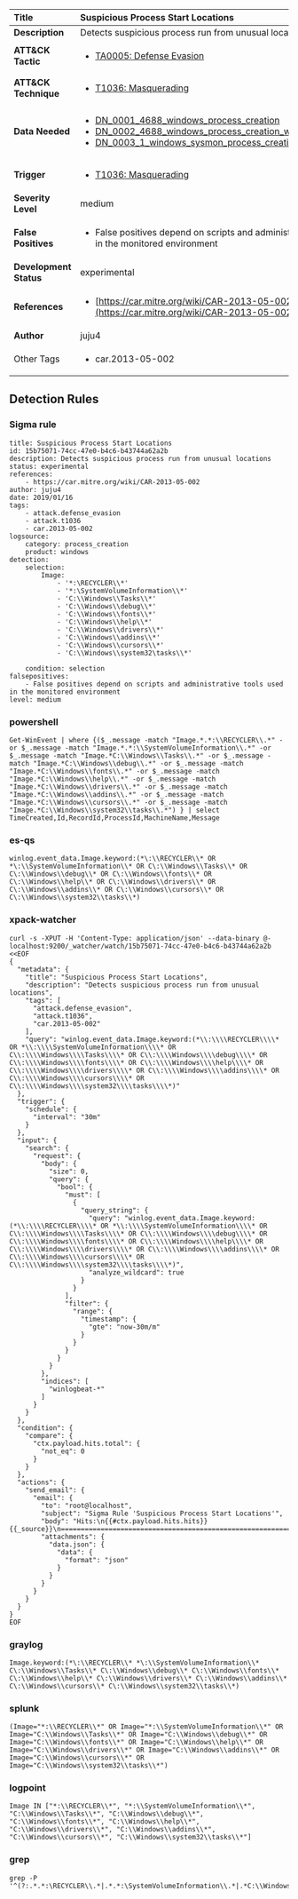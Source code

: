| Title                    | Suspicious Process Start Locations       |
|:-------------------------|:------------------|
| **Description**          | Detects suspicious process run from unusual locations |
| **ATT&amp;CK Tactic**    |  <ul><li>[TA0005: Defense Evasion](https://attack.mitre.org/tactics/TA0005)</li></ul>  |
| **ATT&amp;CK Technique** | <ul><li>[T1036: Masquerading](https://attack.mitre.org/techniques/T1036)</li></ul>  |
| **Data Needed**          | <ul><li>[DN_0001_4688_windows_process_creation](../Data_Needed/DN_0001_4688_windows_process_creation.md)</li><li>[DN_0002_4688_windows_process_creation_with_commandline](../Data_Needed/DN_0002_4688_windows_process_creation_with_commandline.md)</li><li>[DN_0003_1_windows_sysmon_process_creation](../Data_Needed/DN_0003_1_windows_sysmon_process_creation.md)</li></ul>  |
| **Trigger**              | <ul><li>[T1036: Masquerading](../Triggers/T1036.md)</li></ul>  |
| **Severity Level**       | medium |
| **False Positives**      | <ul><li>False positives depend on scripts and administrative tools used in the monitored environment</li></ul>  |
| **Development Status**   | experimental |
| **References**           | <ul><li>[https://car.mitre.org/wiki/CAR-2013-05-002](https://car.mitre.org/wiki/CAR-2013-05-002)</li></ul>  |
| **Author**               | juju4 |
| Other Tags           | <ul><li>car.2013-05-002</li></ul> | 

## Detection Rules

### Sigma rule

```
title: Suspicious Process Start Locations
id: 15b75071-74cc-47e0-b4c6-b43744a62a2b
description: Detects suspicious process run from unusual locations
status: experimental
references:
    - https://car.mitre.org/wiki/CAR-2013-05-002
author: juju4
date: 2019/01/16
tags:
    - attack.defense_evasion
    - attack.t1036
    - car.2013-05-002
logsource:
    category: process_creation
    product: windows
detection:
    selection:
        Image:
            - '*:\RECYCLER\\*'
            - '*:\SystemVolumeInformation\\*'
            - 'C:\\Windows\\Tasks\\*'
            - 'C:\\Windows\\debug\\*'
            - 'C:\\Windows\\fonts\\*'
            - 'C:\\Windows\\help\\*'
            - 'C:\\Windows\\drivers\\*'
            - 'C:\\Windows\\addins\\*'
            - 'C:\\Windows\\cursors\\*'
            - 'C:\\Windows\\system32\tasks\\*'

    condition: selection
falsepositives:
    - False positives depend on scripts and administrative tools used in the monitored environment
level: medium

```





### powershell
    
```
Get-WinEvent | where {($_.message -match "Image.*.*:\\RECYCLER\\.*" -or $_.message -match "Image.*.*:\\SystemVolumeInformation\\.*" -or $_.message -match "Image.*C:\\Windows\\Tasks\\.*" -or $_.message -match "Image.*C:\\Windows\\debug\\.*" -or $_.message -match "Image.*C:\\Windows\\fonts\\.*" -or $_.message -match "Image.*C:\\Windows\\help\\.*" -or $_.message -match "Image.*C:\\Windows\\drivers\\.*" -or $_.message -match "Image.*C:\\Windows\\addins\\.*" -or $_.message -match "Image.*C:\\Windows\\cursors\\.*" -or $_.message -match "Image.*C:\\Windows\\system32\\tasks\\.*") } | select TimeCreated,Id,RecordId,ProcessId,MachineName,Message
```


### es-qs
    
```
winlog.event_data.Image.keyword:(*\:\\RECYCLER\\* OR *\:\\SystemVolumeInformation\\* OR C\:\\Windows\\Tasks\\* OR C\:\\Windows\\debug\\* OR C\:\\Windows\\fonts\\* OR C\:\\Windows\\help\\* OR C\:\\Windows\\drivers\\* OR C\:\\Windows\\addins\\* OR C\:\\Windows\\cursors\\* OR C\:\\Windows\\system32\\tasks\\*)
```


### xpack-watcher
    
```
curl -s -XPUT -H 'Content-Type: application/json' --data-binary @- localhost:9200/_watcher/watch/15b75071-74cc-47e0-b4c6-b43744a62a2b <<EOF
{
  "metadata": {
    "title": "Suspicious Process Start Locations",
    "description": "Detects suspicious process run from unusual locations",
    "tags": [
      "attack.defense_evasion",
      "attack.t1036",
      "car.2013-05-002"
    ],
    "query": "winlog.event_data.Image.keyword:(*\\:\\\\RECYCLER\\\\* OR *\\:\\\\SystemVolumeInformation\\\\* OR C\\:\\\\Windows\\\\Tasks\\\\* OR C\\:\\\\Windows\\\\debug\\\\* OR C\\:\\\\Windows\\\\fonts\\\\* OR C\\:\\\\Windows\\\\help\\\\* OR C\\:\\\\Windows\\\\drivers\\\\* OR C\\:\\\\Windows\\\\addins\\\\* OR C\\:\\\\Windows\\\\cursors\\\\* OR C\\:\\\\Windows\\\\system32\\\\tasks\\\\*)"
  },
  "trigger": {
    "schedule": {
      "interval": "30m"
    }
  },
  "input": {
    "search": {
      "request": {
        "body": {
          "size": 0,
          "query": {
            "bool": {
              "must": [
                {
                  "query_string": {
                    "query": "winlog.event_data.Image.keyword:(*\\:\\\\RECYCLER\\\\* OR *\\:\\\\SystemVolumeInformation\\\\* OR C\\:\\\\Windows\\\\Tasks\\\\* OR C\\:\\\\Windows\\\\debug\\\\* OR C\\:\\\\Windows\\\\fonts\\\\* OR C\\:\\\\Windows\\\\help\\\\* OR C\\:\\\\Windows\\\\drivers\\\\* OR C\\:\\\\Windows\\\\addins\\\\* OR C\\:\\\\Windows\\\\cursors\\\\* OR C\\:\\\\Windows\\\\system32\\\\tasks\\\\*)",
                    "analyze_wildcard": true
                  }
                }
              ],
              "filter": {
                "range": {
                  "timestamp": {
                    "gte": "now-30m/m"
                  }
                }
              }
            }
          }
        },
        "indices": [
          "winlogbeat-*"
        ]
      }
    }
  },
  "condition": {
    "compare": {
      "ctx.payload.hits.total": {
        "not_eq": 0
      }
    }
  },
  "actions": {
    "send_email": {
      "email": {
        "to": "root@localhost",
        "subject": "Sigma Rule 'Suspicious Process Start Locations'",
        "body": "Hits:\n{{#ctx.payload.hits.hits}}{{_source}}\n================================================================================\n{{/ctx.payload.hits.hits}}",
        "attachments": {
          "data.json": {
            "data": {
              "format": "json"
            }
          }
        }
      }
    }
  }
}
EOF

```


### graylog
    
```
Image.keyword:(*\:\\RECYCLER\\* *\:\\SystemVolumeInformation\\* C\:\\Windows\\Tasks\\* C\:\\Windows\\debug\\* C\:\\Windows\\fonts\\* C\:\\Windows\\help\\* C\:\\Windows\\drivers\\* C\:\\Windows\\addins\\* C\:\\Windows\\cursors\\* C\:\\Windows\\system32\\tasks\\*)
```


### splunk
    
```
(Image="*:\\RECYCLER\\*" OR Image="*:\\SystemVolumeInformation\\*" OR Image="C:\\Windows\\Tasks\\*" OR Image="C:\\Windows\\debug\\*" OR Image="C:\\Windows\\fonts\\*" OR Image="C:\\Windows\\help\\*" OR Image="C:\\Windows\\drivers\\*" OR Image="C:\\Windows\\addins\\*" OR Image="C:\\Windows\\cursors\\*" OR Image="C:\\Windows\\system32\\tasks\\*")
```


### logpoint
    
```
Image IN ["*:\\RECYCLER\\*", "*:\\SystemVolumeInformation\\*", "C:\\Windows\\Tasks\\*", "C:\\Windows\\debug\\*", "C:\\Windows\\fonts\\*", "C:\\Windows\\help\\*", "C:\\Windows\\drivers\\*", "C:\\Windows\\addins\\*", "C:\\Windows\\cursors\\*", "C:\\Windows\\system32\\tasks\\*"]
```


### grep
    
```
grep -P '^(?:.*.*:\RECYCLER\\.*|.*.*:\SystemVolumeInformation\\.*|.*C:\\Windows\\Tasks\\.*|.*C:\\Windows\\debug\\.*|.*C:\\Windows\\fonts\\.*|.*C:\\Windows\\help\\.*|.*C:\\Windows\\drivers\\.*|.*C:\\Windows\\addins\\.*|.*C:\\Windows\\cursors\\.*|.*C:\\Windows\\system32\tasks\\.*)'
```




